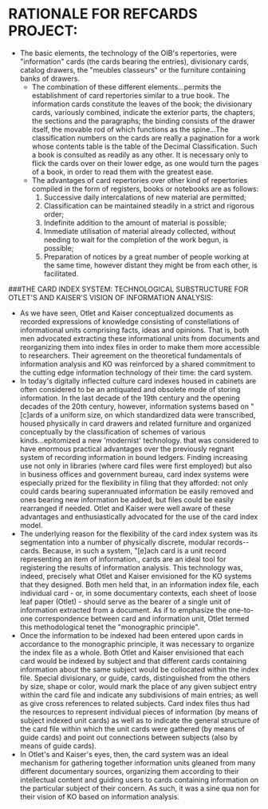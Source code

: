RATIONALE FOR REFCARDS PROJECT:
==============================
* The basic elements, the technology of the OIB's repertories, were "information" cards (the cards bearing the entries), divisionary cards, catalog drawers, the "meubles classeurs" or the furniture containing banks of drawers.
	* The combination of these different elements...permits the establishment of card repertories similar to a true book. The information cards constitute the leaves of the book; the divisionary cards, variously combined, indicate the exterior parts, the chapters, the sections and the paragraphs; the binding consists of the drawer itself, the movable rod of which functions as the spine...The classification numbers on the cards are really a pagination for a work whose contents table is the table of the Decimal Classification. Such a book is consulted as readily as any other. It is necessary only to flick the cards over on their lower edge, as one would turn the pages of a book, in order to read them with the greatest ease.
	* The advantages of card repertories over other kind of repertories compiled in the form of registers, books or notebooks are as follows:
		1. Successive daily intercalations of new material are permitted;
		2. Classification can be maintained steadily in a strict and rigorous order;
		3. Indefinite addition to the amount of material is possible;
		4. Immediate utilisation of material already collected, without needing to wait for the completion of the work begun, is possible;
		5. Preparation of notices by a great number of people working at the same time, however distant they might be from each other, is facilitated.

###THE CARD INDEX SYSTEM: TECHNOLOGICAL SUBSTRUCTURE FOR OTLET'S AND KAISER'S VISION OF INFORMATION ANALYSIS:
* As we have seen, Otlet and Kaiser conceptualized documents as recorded expressions of knowledge consisting of constellations of informational units comprising facts, ideas and opinions. That is, both men advocated extracting these informational units from documents and reorganizing them into index files in order to make them more accessible to researchers. Their agreement on the theoretical fundamentals of information analysis and KO was reinforced by a shared commitment to the cutting edge information technology of their time: the card system.
* In today's digitally inflected culture card indexes housed in cabinets are often considered to be an antiquated and obsolete mode of storing information. In the last decade of the 19th century and the opening decades of the 20th century, however, information systems based on "[c]ards of a uniform size, on which standardized data were transcribed, housed physically in card drawers and related furniture and organized conceptually by the classification of schemes of various kinds...epitomized a new 'modernist' technology. that was considered to have enormous practical advantages over the previously regnant system of recording information in bound ledgers. Finding increasing use not only in libraries (where card files were first employed) but also in business offices and government bureau, card index systems were especially prized for the flexibility in filing that they afforded: not only could cards bearing superannuated information be easily removed and ones bearing new information be added, but files could be easily rearranged if needed. Otlet and Kaiser were well aware of these advantages and enthusiastically advocated for the use of the card index model.
* The underlying reason for the flexibility of the card index system was its segmentation into a number of physically discrete, modular records--cards. Because, in such a system, "[e]ach card is a unit record representing an item of information., cards are an ideal tool for registering the results of information analysis. This technology was, indeed, precisely what Otlet and Kaiser envisioned for the KO systems that they designed. Both men held that, in an information index file, each individual card - or, in some documentary contexts, each sheet of loose leaf paper (Otlet) - should serve as the bearer of a single unit of information extracted from a document. As if to emphasize the one-to-one correspondence between card and information unit, Otlet termed this methodological tenet the "monographic principle".
* Once the information to be indexed had been entered upon cards in accordance to the monographic principle, it was necessary to organize the index file as a whole. Both Otlet and Kaiser envisioned that each card would be indexed by subject and that different cards containing information about the same subject would be collocated within the index file. Special divisionary, or guide, cards, distinguished from the others by size, shape or color, would mark the place of any given subject entry within the card file and indicate any subdivisions of main entries; as well as give cross references to related subjects. Card index files thus had the resources to represent individual pieces of information (by means of subject indexed unit cards) as well as to indicate the general structure of the card file within which the unit cards were gathered (by means of guide cards) and point out connections between subjects (also by means of guide cards).
* In Otlet's and Kaiser's eyes, then, the card system was an ideal mechanism for gathering together information units gleaned from many different documentary sources, organizing them according to their intellectual content and guiding users to cards containing information on the particular subject of their concern. As such, it was a sine qua non for their vision of KO based on information analysis.
